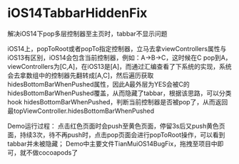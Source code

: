 # iOS14TabbarHiddenFix
解决iOS14下pop多层控制器至主页时，tabbar不显示问题

iOS14上，popToRoot或者popTo指定控制器，立马去拿viewControllers属性与iOS13有区别，iOS14会包含当前控制器，例如：A->B->C，这时候在C pop到A，viewControllers为[C,A]，在iOS13是[A]，而通过汇编查看了下系统的实现，系统会去拿数组中的控制器先翻转成[A,C]，然后遍历获取hidesBottomBarWhenPushed属性，因此A最外层为YES会被C的hidesBottomBarWhenPushed覆盖，从而隐藏了tabbar，根据该思路，可以分类hook hidesBottomBarWhenPushed，判断当前控制器是否被pop了，从而返回最topViewController.hidesBottomBarWhenPushed

Demo运行过程：
  点击红色页面时会push至黄色页面，停留3s后又push黄色页面，持续3次，待不再push时，点击pop页面会进行popToRoot操作，可以看到tabbar并未被隐藏；
Demo中主要文件TianMuiOS14BugFix，拖拽至项目中即可，就不做cocoapods了
